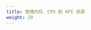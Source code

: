 ```yaml
---
title: 管理内存、CPU 和 API 资源
weight: 20
---
```


<!--
title: Manage Memory, CPU, and API Resources
weight: 20
-->
